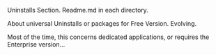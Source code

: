 Uninstalls Section.
Readme.md in each directory.

About universal Uninstalls or packages for Free Version. Evolving.

Most of the time, this concerns dedicated applications, or requires the Enterprise version...

